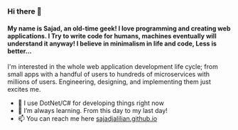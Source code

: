 ### Hi there 👋

#### My name is Sajad, an old-time geek! I love programming and creating web applications. I Try to write code for humans, machines eventually will understand it anyway! I believe in minimalism in life and code, Less is better...

I'm interested in the whole web application development life cycle; from small apps with a handful of users to hundreds of microservices with millions of users. Engineering, designing, and implementing them just excites me.


- 🔭 I use DotNet/C# for developing things right now
- 🌱 I’m always learning. From this day to my last day!
- 📫 You can reach me here [sajadjalilian.github.io](http://sajadjalilian.github.io/)
